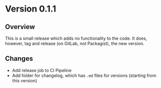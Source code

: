 # Version 0.1.1

## Overview
This is a small release which adds no functionality to the code. 
It does, however, tag and release (on GitLab, not Packagist), the new version. 

## Changes
- Add release job to CI Pipeline
- Add folder for changelog, which has `.md` files for versions (starting from this version) 